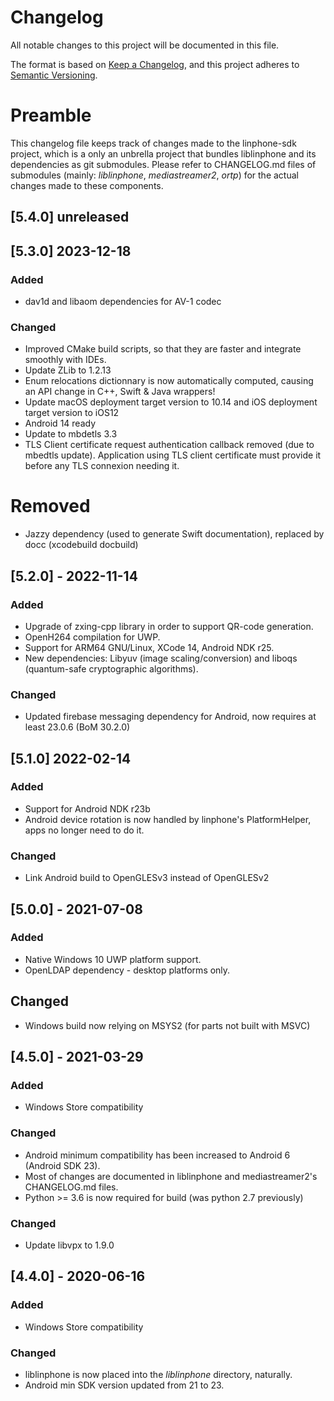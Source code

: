 # Changelog
All notable changes to this project will be documented in this file.

The format is based on [Keep a Changelog](https://keepachangelog.com/en/1.0.0/),
and this project adheres to [Semantic Versioning](https://semver.org/spec/v2.0.0.html).

# Preamble

This changelog file keeps track of changes made to the linphone-sdk project, which is a only an unbrella project
that bundles liblinphone and its dependencies as git submodules.
Please refer to CHANGELOG.md files of submodules (mainly: *liblinphone*, *mediastreamer2*, *ortp*) for the actual
changes made to these components.


## [5.4.0] unreleased


 

## [5.3.0] 2023-12-18

### Added
- dav1d and libaom dependencies for AV-1 codec

### Changed
- Improved CMake build scripts, so that they are faster and integrate smoothly with IDEs.
- Update ZLib to 1.2.13
- Enum relocations dictionnary is now automatically computed, causing an API change in C++, Swift & Java wrappers!
- Update macOS deployment target version to 10.14 and iOS deployment target version to iOS12
- Android 14 ready
- Update to mbdetls 3.3
- TLS Client certificate request authentication callback removed (due to mbedtls update).
  Application using TLS client certificate must provide it before any TLS connexion needing it.

# Removed
- Jazzy dependency (used to generate Swift documentation), replaced by docc (xcodebuild docbuild)


## [5.2.0] - 2022-11-14

### Added
- Upgrade of zxing-cpp library in order to support QR-code generation.
- OpenH264 compilation for UWP.
- Support for ARM64 GNU/Linux, XCode 14, Android NDK r25.
- New dependencies: Libyuv (image scaling/conversion) and liboqs (quantum-safe cryptographic algorithms).

### Changed
- Updated firebase messaging dependency for Android, now requires at least 23.0.6 (BoM 30.2.0)


## [5.1.0] 2022-02-14

### Added
- Support for Android NDK r23b
- Android device rotation is now handled by linphone's PlatformHelper, apps no longer need to do it.

### Changed
- Link Android build to OpenGLESv3 instead of OpenGLESv2


## [5.0.0] - 2021-07-08

### Added
- Native Windows 10 UWP platform support.
- OpenLDAP dependency - desktop platforms only.

## Changed
- Windows build now relying on MSYS2 (for parts not built with MSVC)


## [4.5.0] - 2021-03-29

### Added
- Windows Store compatibility

### Changed
- Android minimum compatibility has been increased to Android 6 (Android SDK 23).
- Most of changes are documented in liblinphone and mediastreamer2's CHANGELOG.md files.
- Python >= 3.6 is now required for build (was python 2.7 previously)

### Changed
- Update libvpx to 1.9.0

## [4.4.0] - 2020-06-16

### Added
- Windows Store compatibility

### Changed
- liblinphone is now placed into the *liblinphone* directory, naturally.
- Android min SDK version updated from 21 to 23.

